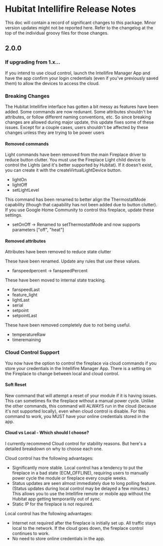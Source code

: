 # Hubitat Intellifire Release Notes
This doc will contain a record of significant changes to this package.  Minor version updates might not be reported here.  Refer to the changelog at the top of the individual groovy files for those changes.

## 2.0.0

### If upgrading from 1.x...
If you intend to use cloud control, launch the Intellifire Manager App and have the app confirm your login credentials (even if you've previously saved them) to allow the devices to access the cloud.

### Breaking Changes 
The Hubitat Intellifire interface has gotten a bit messy as features have been added.  Some commands are now redunant.  Some attributes shouldn't be attributes, or follow different naming conventions, etc.  So since breaking changes are allowed during major update, this update fixes some of these issues.  Except for a couple cases, users shouldn't be affected by these changes unless they are trying to be power users

#### Removed commands
Light commands have been removed from the main Fireplace driver to reduce button clutter.  You must use the Fireplace Light child device to control the Lights (and it's better supported by Hubitat).  If it doesn't exist, you can create it with the createVirtualLightDevice button.
* lightOn
* lightOff
* setLightLevel

This command has been renamed to better align the ThermostatMode capability (though that capability has not been added due to button clutter).  If you use Google Home Community to control this fireplace, update these settings.
* setOnOff -> Renamed to setThermostatMode and now supports parameters ["off", "heat"]

#### Removed attributes
Attributes have been removed to reduce state clutter

These have been renamed.  Update any rules that use these values.
* fanspeedpercent -> fanspeedPercent

These have been moved to internal state tracking.
* fanspeedLast
* feature_light
* lightLast
* serial
* setpoint
* setpointLast

These have been removed completely due to not being useful.
* temperatureRaw
* timeremaining

### Cloud Control Support
You now have the option to control the fireplace via cloud commands if you store your credentials in the Intellifire Manager App.  There is a setting on the Fireplace to change between local and cloud control.

#### Soft Reset
New command that will attempt a reset of your module if it is having issues.  This can sometimes fix the fireplace without a manual power cycle.
Unlike the other commands, this command will ALWAYS run in the cloud (because it's not supported locally), even when cloud control is disable.  For this command to work, you MUST have your online credentials stored in the app.

#### Cloud vs Local - Which should I choose?
I currently recommend Cloud control for stability reasons.  But here's a detailed breakdown on why to choose each one.

Cloud control has the following advantages:
* Significantly more stable.  Local control has a tendency to put the fireplace in a bad state (ECM_OFFLINE), requiring users to manually power cycle the module or fireplace every couple weeks.
* Status updates are seen almost immediately due to long polling feature.  (Status updates during local control may be delayed a few minutes.)  This allows you to use the Intellifire remote or mobile app without the Hubitat app getting temporarlily out of sync.
* Static IP for the fireplace is not required.

Local control has the following advantages:
* Internet not required after the fireplace is initially set up.  All traffic stays local to the network.  If the cloud goes down, the fireplace control continues to work.
* No need to store online credentials in the app.
